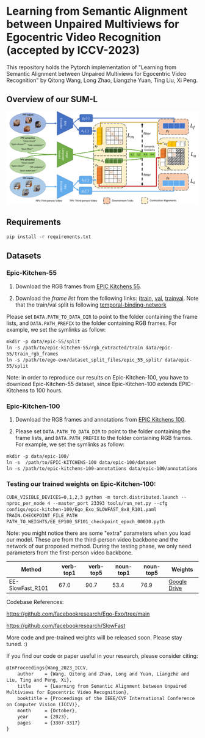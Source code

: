 # Learning from Semantic Alignment between Unpaired Multiviews for Egocentric Video Recognition (accepted by ICCV-2023)
This repository holds the Pytorch implementation of "Learning from Semantic Alignment between Unpaired Multiviews for Egocentric Video Recognition" by Qitong Wang, Long Zhao, Liangzhe Yuan, Ting Liu, Xi Peng. 

## Overview of our SUM-L
<div align="center">
  <img src="overview.png" width="1000px"/>
</div>

## Requirements

```
pip install -r requirements.txt
```
## Datasets

### Epic-Kitchen-55

1. Download the RGB frames from [EPIC Kitchens 55](https://epic-kitchens.github.io/2019).

2. Download the *frame list* from the following links: ([train](https://dl.fbaipublicfiles.com/ego-exo/dataset_split_files/epic_55_split/EPIC_train_action_labels.pkl), [val](https://dl.fbaipublicfiles.com/ego-exo/dataset_split_files/epic_55_split/EPIC_val_action_labels.pkl), [trainval](https://dl.fbaipublicfiles.com/ego-exo/dataset_split_files/epic_55_split/EPIC_train_val_action_labels.pkl). Note that the train/val split is following [temporal-binding-network](https://github.com/ekazakos/temporal-binding-network)

Please set `DATA.PATH_TO_DATA_DIR` to point to the folder containing the frame lists, and `DATA.PATH_PREFIX` to the folder containing RGB frames. For example, we set the symlinks as follow:

```
mkdir -p data/epic-55/split
ln -s /path/to/epic-kitchen-55/rgb_extracted/train data/epic-55/train_rgb_frames
ln -s /path/to/ego-exo/dataset_split_files/epic_55_split/ data/epic-55/split
```
Note: in order to reproduce our results on Epic-Kitchen-100, you have to download Epic-Kitchen-55 dataset, since Epic-Kitchen-100 extends EPIC-Kitchens to 100 hours.

### Epic-Kitchen-100

1. Download the RGB frames and annotations from [EPIC Kitchens 100](https://github.com/epic-kitchens/epic-kitchens-100-annotations).

2. Please set `DATA.PATH_TO_DATA_DIR` to point to the folder containing the frame lists, and `DATA.PATH_PREFIX` to the folder containing RGB frames. For example, we set the symlinks as follow:

```
mkdir -p data/epic-100/
ln -s  /path/to/EPIC-KITCHENS-100 data/epic-100/dataset
ln -s /path/to/epic-kitchens-100-annotations data/epic-100/annotations
```

### Testing our trained weights on Epic-Kitchen-100:

```
CUDA_VISIBLE_DEVICES=0,1,2,3 python -m torch.distributed.launch --nproc_per_node 4 --master_port 23393 tools/run_net.py --cfg configs/epic-kitchen-100/Ego_Exo_SLOWFAST_8x8_R101.yaml TRAIN.CHECKPOINT_FILE_PATH PATH_TO_WEIGHTS/EE_EP100_SF101_checkpoint_epoch_00030.pyth
```
Note: you might notice there are some "extra" parameters when you load our model. These are from the third-person video backbone and the network of our proposed method. During the testing phase, we only need parameters from the first-person video backbone.

| Method                          | verb-top1 | verb-top5 | noun-top1 | noun-top5 |  Weights  |
| ------------------------------- | --------- | --------- | --------- | --------- | --------- |
| EE-SlowFast\_R101          | 67.0      | 90.7      | 53.4      | 76.9      | [Google Drive](https://drive.google.com/file/d/1rc5ab0JZsHTeWcRoKcNPlEz9tgqwBWv7/view?usp=drive_link)     |


Codebase References:

https://github.com/facebookresearch/Ego-Exo/tree/main

https://github.com/facebookresearch/SlowFast

More code and pre-trained weights will be released soon. Please stay tuned. :)

If you find our code or paper useful in your research, please consider citing:

```
@InProceedings{Wang_2023_ICCV,
    author    = {Wang, Qitong and Zhao, Long and Yuan, Liangzhe and Liu, Ting and Peng, Xi},
    title     = {Learning from Semantic Alignment between Unpaired Multiviews for Egocentric Video Recognition},
    booktitle = {Proceedings of the IEEE/CVF International Conference on Computer Vision (ICCV)},
    month     = {October},
    year      = {2023},
    pages     = {3307-3317}
}
```
